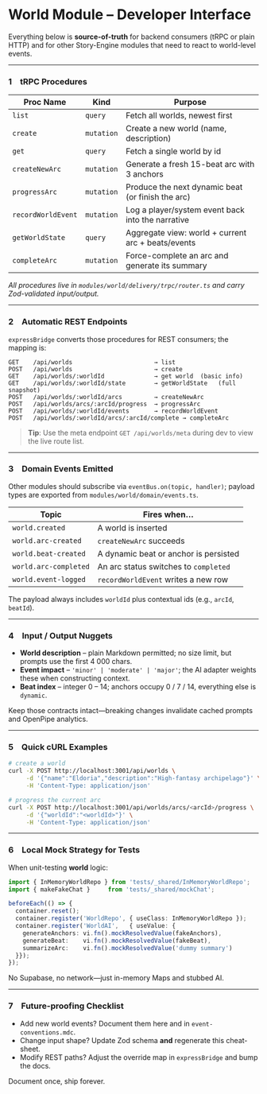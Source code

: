 # World Module – Developer Interface

Everything below is **source-of-truth** for backend consumers (tRPC or plain HTTP) and for other Story-Engine modules that need to react to world-level events.

---

### 1 tRPC Procedures

| Proc Name          | Kind       | Purpose                                            |
| ------------------ | ---------- | -------------------------------------------------- |
| `list`             | `query`    | Fetch all worlds, newest first                     |
| `create`           | `mutation` | Create a new world (name, description)             |
| `get`              | `query`    | Fetch a single world by id                         |
| `createNewArc`     | `mutation` | Generate a fresh 15-beat arc with 3 anchors        |
| `progressArc`      | `mutation` | Produce the next dynamic beat (or finish the arc)  |
| `recordWorldEvent` | `mutation` | Log a player/system event back into the narrative  |
| `getWorldState`    | `query`    | Aggregate view: world + current arc + beats/events |
| `completeArc`      | `mutation` | Force-complete an arc and generate its summary     |

*All procedures live in `modules/world/delivery/trpc/router.ts` and carry Zod-validated input/output.*

---

### 2 Automatic REST Endpoints

`expressBridge` converts those procedures for REST consumers; the mapping is:

```
GET    /api/worlds                       → list
POST   /api/worlds                       → create
GET    /api/worlds/:worldId              → get world  (basic info)
GET    /api/worlds/:worldId/state        → getWorldState   (full snapshot)
POST   /api/worlds/:worldId/arcs         → createNewArc
POST   /api/worlds/arcs/:arcId/progress  → progressArc
POST   /api/worlds/:worldId/events       → recordWorldEvent
POST   /api/worlds/:worldId/arcs/:arcId/complete → completeArc
```

> **Tip**: Use the meta endpoint `GET /api/worlds/meta` during dev to view the live route list.

---

### 3 Domain Events Emitted

Other modules should subscribe via `eventBus.on(topic, handler)`; payload types are exported from `modules/world/domain/events.ts`.

| Topic                 | Fires when…                           |
| --------------------- | ------------------------------------- |
| `world.created`       | A world is inserted                   |
| `world.arc-created`   | `createNewArc` succeeds               |
| `world.beat-created`  | A dynamic beat or anchor is persisted |
| `world.arc-completed` | An arc status switches to `completed` |
| `world.event-logged`  | `recordWorldEvent` writes a new row   |

The payload always includes `worldId` plus contextual ids (e.g., `arcId`, `beatId`).

---

### 4 Input / Output Nuggets

* **World description** – plain Markdown permitted; no size limit, but prompts use the first 4 000 chars.
* **Event impact** – `'minor' | 'moderate' | 'major'`; the AI adapter weights these when constructing context.
* **Beat index** – integer 0 – 14; anchors occupy 0 / 7 / 14, everything else is `dynamic`.

Keep those contracts intact—breaking changes invalidate cached prompts and OpenPipe analytics.

---

### 5 Quick cURL Examples

```bash
# create a world
curl -X POST http://localhost:3001/api/worlds \
     -d '{"name":"Eldoria","description":"High-fantasy archipelago"}' \
     -H 'Content-Type: application/json'

# progress the current arc
curl -X POST http://localhost:3001/api/worlds/arcs/<arcId>/progress \
     -d '{"worldId":"<worldId>"}' \
     -H 'Content-Type: application/json'
```

---

### 6 Local Mock Strategy for Tests

When unit-testing **world** logic:

```ts
import { InMemoryWorldRepo } from 'tests/_shared/InMemoryWorldRepo';
import { makeFakeChat }     from 'tests/_shared/mockChat';

beforeEach(() => {
  container.reset();
  container.register('WorldRepo', { useClass: InMemoryWorldRepo });
  container.register('WorldAI',   { useValue: {
    generateAnchors: vi.fn().mockResolvedValue(fakeAnchors),
    generateBeat:    vi.fn().mockResolvedValue(fakeBeat),
    summarizeArc:    vi.fn().mockResolvedValue('dummy summary')
  }});
});
```

No Supabase, no network—just in-memory Maps and stubbed AI.

---

### 7 Future-proofing Checklist

* Add new world events? Document them here and in `event-conventions.mdc`.
* Change input shape? Update Zod schema **and** regenerate this cheat-sheet.
* Modify REST paths? Adjust the override map in `expressBridge` and bump the docs.

Document once, ship forever.
